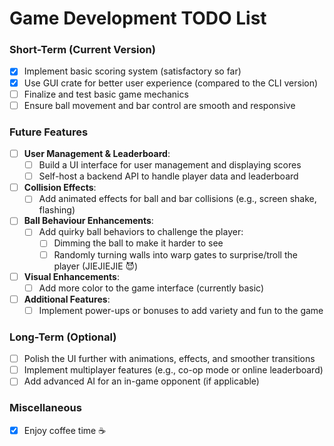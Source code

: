 # Game Development TODO List

### Short-Term (Current Version)
- [x] Implement basic scoring system (satisfactory so far)
- [x] Use GUI crate for better user experience (compared to the CLI version)
- [ ] Finalize and test basic game mechanics
- [ ] Ensure ball movement and bar control are smooth and responsive

### Future Features
- [ ] **User Management & Leaderboard**:
    - [ ] Build a UI interface for user management and displaying scores
    - [ ] Self-host a backend API to handle player data and leaderboard

- [ ] **Collision Effects**:
    - [ ] Add animated effects for ball and bar collisions (e.g., screen shake, flashing)
  
- [ ] **Ball Behaviour Enhancements**:
    - [ ] Add quirky ball behaviors to challenge the player:
        - [ ] Dimming the ball to make it harder to see
        - [ ] Randomly turning walls into warp gates to surprise/troll the player (JIEJIEJIE 😈)

- [ ] **Visual Enhancements**:
    - [ ] Add more color to the game interface (currently basic)

- [ ] **Additional Features**:
    - [ ] Implement power-ups or bonuses to add variety and fun to the game

### Long-Term (Optional)
- [ ] Polish the UI further with animations, effects, and smoother transitions
- [ ] Implement multiplayer features (e.g., co-op mode or online leaderboard)
- [ ] Add advanced AI for an in-game opponent (if applicable)

### Miscellaneous
- [x] Enjoy coffee time ☕️